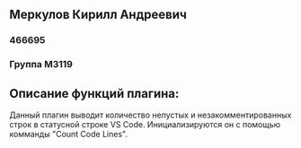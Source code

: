 ## Меркулов Кирилл Андреевич 
### 466695 
### Группа М3119

## Описание функций плагина:

Данный плагин выводит количество непустых и незакомментированных строк в статусной строке VS Code. Инициализируются он с помощью комманды "Count Code Lines".
